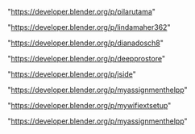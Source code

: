 "https://developer.blender.org/p/pilarutama"

"https://developer.blender.org/p/lindamaher362"

"https://developer.blender.org/p/dianadosch8"

"https://developer.blender.org/p/deepprostore"

"https://developer.blender.org/p/jside"

"https://developer.blender.org/p/myassignmenthelpp"

 
"https://developer.blender.org/p/mywifiextsetup"


"https://developer.blender.org/p/myassignmenthelpp"


 
